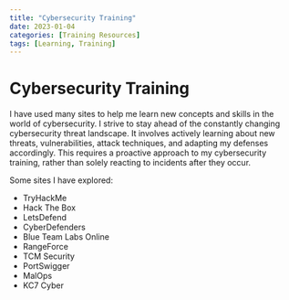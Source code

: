 ```yaml
---
title: "Cybersecurity Training"
date: 2023-01-04
categories: [Training Resources]
tags: [Learning, Training]
---
```


# Cybersecurity Training

I have used many sites to help me learn new concepts and skills in the world of cybersecurity. I strive to stay ahead of the constantly changing cybersecurity threat landscape. It involves actively learning about new threats, vulnerabilities, attack techniques, and adapting my defenses accordingly. This requires a proactive approach to my cybersecurity training, rather than solely reacting to incidents after they occur. 

Some sites I have explored:
- TryHackMe
- Hack The Box
- LetsDefend
- CyberDefenders
- Blue Team Labs Online
- RangeForce
- TCM Security
- PortSwigger
- MalOps
- KC7 Cyber
